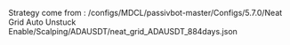 Strategy come from : /configs/MDCL/passivbot-master/Configs/5.7.0/Neat Grid Auto Unstuck Enable/Scalping/ADAUSDT/neat_grid_ADAUSDT_884days.json